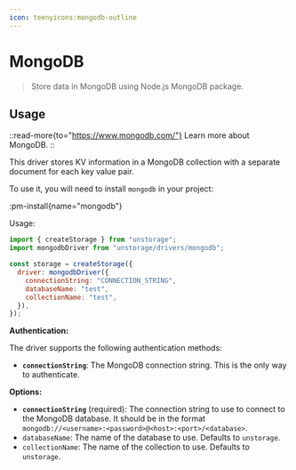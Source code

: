 ```yaml
---
icon: teenyicons:mongodb-outline
---
```


# MongoDB

> Store data in MongoDB using Node.js MongoDB package.

## Usage

::read-more{to="https://www.mongodb.com/"}
Learn more about MongoDB.
::

This driver stores KV information in a MongoDB collection with a separate document for each key value pair.

To use it, you will need to install `mongodb` in your project:

:pm-install{name="mongodb"}

Usage:

```js
import { createStorage } from "unstorage";
import mongodbDriver from "unstorage/drivers/mongodb";

const storage = createStorage({
  driver: mongodbDriver({
    connectionString: "CONNECTION_STRING",
    databaseName: "test",
    collectionName: "test",
  }),
});
```

**Authentication:**

The driver supports the following authentication methods:

- **`connectionString`**: The MongoDB connection string. This is the only way to authenticate.

**Options:**

- **`connectionString`** (required): The connection string to use to connect to the MongoDB database. It should be in the format `mongodb://<username>:<password>@<host>:<port>/<database>`.
- `databaseName`: The name of the database to use. Defaults to `unstorage`.
- `collectionName`: The name of the collection to use. Defaults to `unstorage`.
